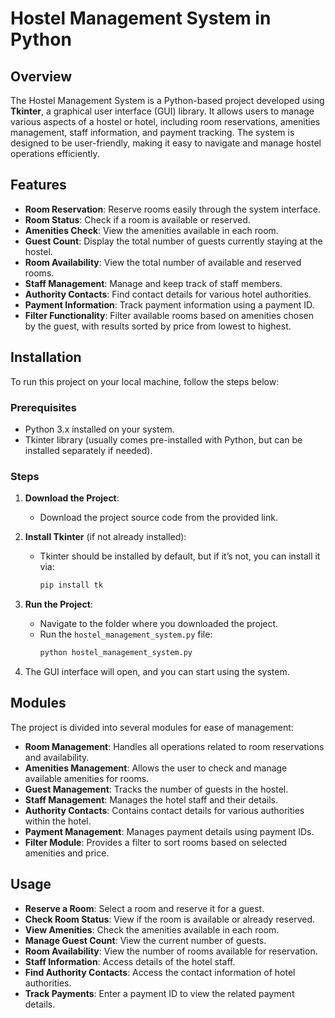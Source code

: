 # Hostel Management System in Python

## Overview

The Hostel Management System is a Python-based project developed using **Tkinter**, a graphical user interface (GUI) library. It allows users to manage various aspects of a hostel or hotel, including room reservations, amenities management, staff information, and payment tracking. The system is designed to be user-friendly, making it easy to navigate and manage hostel operations efficiently.

## Features

- **Room Reservation**: Reserve rooms easily through the system interface.
- **Room Status**: Check if a room is available or reserved.
- **Amenities Check**: View the amenities available in each room.
- **Guest Count**: Display the total number of guests currently staying at the hostel.
- **Room Availability**: View the total number of available and reserved rooms.
- **Staff Management**: Manage and keep track of staff members.
- **Authority Contacts**: Find contact details for various hotel authorities.
- **Payment Information**: Track payment information using a payment ID.
- **Filter Functionality**: Filter available rooms based on amenities chosen by the guest, with results sorted by price from lowest to highest.

## Installation

To run this project on your local machine, follow the steps below:

### Prerequisites

- Python 3.x installed on your system.
- Tkinter library (usually comes pre-installed with Python, but can be installed separately if needed).

### Steps

1. **Download the Project**:
   - Download the project source code from the provided link.

2. **Install Tkinter** (if not already installed):
   - Tkinter should be installed by default, but if it’s not, you can install it via:
     ```bash
     pip install tk
     ```

3. **Run the Project**:
   - Navigate to the folder where you downloaded the project.
   - Run the `hostel_management_system.py` file:
     ```bash
     python hostel_management_system.py
     ```

4. The GUI interface will open, and you can start using the system.

## Modules

The project is divided into several modules for ease of management:

- **Room Management**: Handles all operations related to room reservations and availability.
- **Amenities Management**: Allows the user to check and manage available amenities for rooms.
- **Guest Management**: Tracks the number of guests in the hostel.
- **Staff Management**: Manages the hotel staff and their details.
- **Authority Contacts**: Contains contact details for various authorities within the hotel.
- **Payment Management**: Manages payment details using payment IDs.
- **Filter Module**: Provides a filter to sort rooms based on selected amenities and price.

## Usage

- **Reserve a Room**: Select a room and reserve it for a guest.
- **Check Room Status**: View if the room is available or already reserved.
- **View Amenities**: Check the amenities available in each room.
- **Manage Guest Count**: View the current number of guests.
- **Room Availability**: View the number of rooms available for reservation.
- **Staff Information**: Access details of the hotel staff.
- **Find Authority Contacts**: Access the contact information of hotel authorities.
- **Track Payments**: Enter a payment ID to view the related payment details.
  
